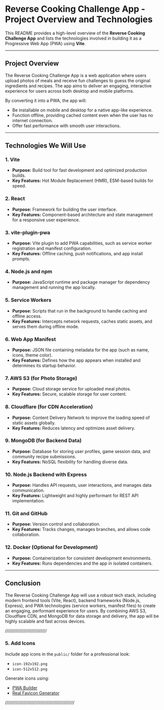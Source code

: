 # Reverse Cooking Challenge App - Project Overview and Technologies

This README provides a high-level overview of the **Reverse Cooking Challenge App** and lists the technologies involved in building it as a Progressive Web App (PWA) using **Vite**.

---



## **Project Overview**
The Reverse Cooking Challenge App is a web application where users upload photos of meals and receive fun challenges to guess the original ingredients and recipes. The app aims to deliver an engaging, interactive experience for users across both desktop and mobile platforms.


By converting it into a PWA, the app will:
- Be installable on mobile and desktop for a native app-like experience.
- Function offline, providing cached content even when the user has no internet connection.
- Offer fast performance with smooth user interactions.

---


## **Technologies We Will Use**







### **1. Vite**
- **Purpose:** Build tool for fast development and optimized production builds.
- **Key Features:** Hot Module Replacement (HMR), ESM-based builds for speed.

### **2. React**
- **Purpose:** Framework for building the user interface.
- **Key Features:** Component-based architecture and state management for a responsive user experience.

### **3. vite-plugin-pwa**
- **Purpose:** Vite plugin to add PWA capabilities, such as service worker registration and manifest configuration.
- **Key Features:** Offline caching, push notifications, and app install prompts.

### **4. Node.js and npm**
- **Purpose:** JavaScript runtime and package manager for dependency management and running the app locally.

### **5. Service Workers**
- **Purpose:** Scripts that run in the background to handle caching and offline access.
- **Key Features:** Intercepts network requests, caches static assets, and serves them during offline mode.

### **6. Web App Manifest**
- **Purpose:** JSON file containing metadata for the app (such as name, icons, theme color).
- **Key Features:** Defines how the app appears when installed and determines its startup behavior.

### **7. AWS S3 (for Photo Storage)**
- **Purpose:** Cloud storage service for uploaded meal photos.
- **Key Features:** Secure, scalable storage for user content.

### **8. Cloudflare (for CDN Acceleration)**
- **Purpose:** Content Delivery Network to improve the loading speed of static assets globally.
- **Key Features:** Reduces latency and optimizes asset delivery.

### **9. MongoDB (for Backend Data)**
- **Purpose:** Database for storing user profiles, game session data, and community recipe submissions.
- **Key Features:** NoSQL flexibility for handling diverse data.

### **10. Node.js Backend with Express**
- **Purpose:** Handles API requests, user interactions, and manages data communication.
- **Key Features:** Lightweight and highly performant for REST API implementation.

### **11. Git and GitHub**
- **Purpose:** Version control and collaboration.
- **Key Features:** Tracks changes, manages branches, and allows code collaboration.

### **12. Docker (Optional for Development)**
- **Purpose:** Containerization for consistent development environments.
- **Key Features:** Runs dependencies and the app in isolated containers.

---




## **Conclusion**
The Reverse Cooking Challenge App will use a robust tech stack, including modern frontend tools (Vite, React), backend frameworks (Node.js, Express), and PWA technologies (service workers, manifest files) to create an engaging, performant experience for users. By combining AWS S3, Cloudflare CDN, and MongoDB for data storage and delivery, the app will be highly scalable and fast across devices.


///////////////////////////
### **5. Add Icons**
Include app icons in the `public/` folder for a professional look:
- `icon-192x192.png`
- `icon-512x512.png`

Generate icons using:
- [PWA Builder](https://www.pwabuilder.com/)
- [Real Favicon Generator](https://realfavicongenerator.net/)

/////////////////////////////////////////////
